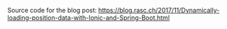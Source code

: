 Source code for the blog post: https://blog.rasc.ch/2017/11/Dynamically-loading-position-data-with-Ionic-and-Spring-Boot.html